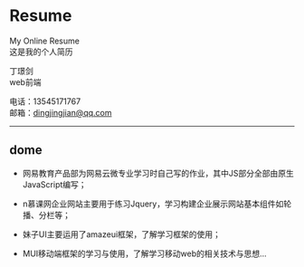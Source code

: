 # Resume
My Online Resume<br>
这是我的个人简历<br>

丁璟剑<br>
web前端

电话：13545171767<br>
邮箱：dingjingjian@qq.com<br>

 ---

## dome
* 网易教育产品部为网易云微专业学习时自己写的作业，其中JS部分全部由原生JavaScript编写；

* n慕课网企业网站主要用于练习Jquery，学习构建企业展示网站基本组件如轮播、分栏等；

* 妹子UI主要运用了amazeui框架，了解学习框架的使用；

* MUI移动端框架的学习与使用，了解学习移动web的相关技术与思想...
